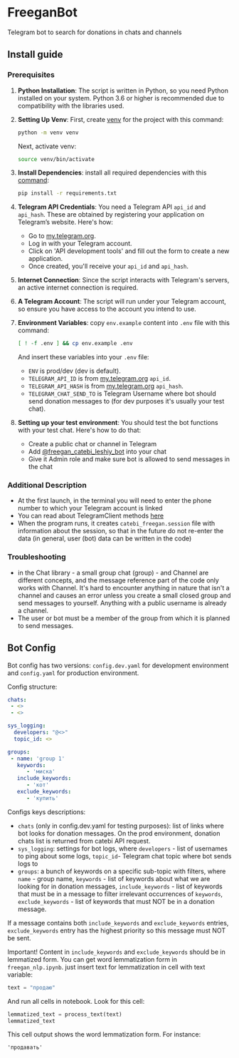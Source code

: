 # FreeganBot
Telegram bot to search for donations in chats and channels

## Install guide

### Prerequisites

1. **Python Installation**: The script is written in Python, so you need Python installed on your system. Python 3.6 or higher is recommended due to compatibility with the libraries used.

2. **Setting Up Venv**: First, create [venv](https://docs.python.org/3/library/venv.html) for the project with this command:
   ```bash
   python -m venv venv
   ```
   Next, activate venv:
   ```bash
   source venv/bin/activate
   ```

3. **Install Dependencies**: install all required dependencies with this [command](https://pip.pypa.io/en/stable/user_guide/):

   ```bash
   pip install -r requirements.txt
   ```

4. **Telegram API Credentials**: You need a Telegram API `api_id` and `api_hash`. These are obtained by registering your application on Telegram’s website. Here's how:

   - Go to [my.telegram.org](https://my.telegram.org).
   - Log in with your Telegram account.
   - Click on 'API development tools' and fill out the form to create a new application.
   - Once created, you'll receive your `api_id` and `api_hash`.

5. **Internet Connection**: Since the script interacts with Telegram's servers, an active internet connection is required.

6. **A Telegram Account**: The script will run under your Telegram account, so ensure you have access to the account you intend to use.

7. **Environment Variables**: copy `env.example` content into `.env` file with this command:
   ```bash
   [ ! -f .env ] && cp env.example .env
   ```
   And insert these variables into your `.env` file:

   - `ENV` is prod/dev (dev is default).
   - `TELEGRAM_API_ID` is from [my.telegram.org](https://my.telegram.org) `api_id`.
   - `TELEGRAM_API_HASH` is from [my.telegram.org](https://my.telegram.org) `api_hash`.
   - `TELEGRAM_CHAT_SEND_TO` is Telegram Username where bot should send donation messages to (for dev purposes it's usually your test chat).

8. **Setting up your test environment**: You should test the bot functions with your test chat. Here's how to do that:

   - Create a public chat or channel in Telegram
   - Add [@freegan_catebi_leshiy_bot](https://t.me/freegan_catebi_leshiy_bot) into your chat
   - Give it Admin role and make sure bot is allowed to send messages in the chat

   
### Additional Description

- At the first launch, in the terminal you will need to enter the phone number to which your Telegram account is linked
- You can read about TelegramClient methods [here](https://docs.telethon.dev/en/stable/modules/client.html)
- When the program runs, it creates `catebi_freegan.session` file with information about the session, so that in the future do not re-enter the data (in general, user (bot) data can be written in the code)

### Troubleshooting

- in the Chat library - a small group chat (group) - and Channel are different concepts, and the message reference part of the code only works with Channel. It's hard to encounter anything in nature that isn't a channel and causes an error unless you create a small closed group and send messages to yourself. Anything with a public username is already a channel.
- The user or bot must be a member of the group from which it is planned to send messages.

## Bot Config
Bot config has two versions: `config.dev.yaml` for development environment and `config.yaml` for production environment.


Config structure:
   ```yaml
   chats:
    - <>
    - <>

  sys_logging:
     developers: "@<>"
     topic_id: <>

  groups:
    - name: 'group 1'
      keywords:
         - 'миска'
      include_keywords:
         - 'кот'
      exclude_keywords:
         - 'купить'
   ```

Configs keys descriptions:
- `chats` (only in config.dev.yaml for testing purposes): list of links where bot looks for donation messages. On the prod environment, donation chats list is returned from catebi API request.
- `sys_logging`: settings for bot logs, where `developers` - list of usernames to ping about some logs, `topic_id`- Telegram chat topic where bot sends logs to
- `groups`: a bunch of keywords on a specific sub-topic with filters, where `name` - group name, `keywords` - list of keywords about what we are looking for in donation messages, `include_keywords` - list of keywords that must be in a message to filter irrelevant occurrences of `keywords`, `exclude_keywords` - list of keywords that must NOT be in a donation message. 


If a message contains both `include_keywords` and `exclude_keywords` entries, `exclude_keywords` entry has the highest priority so this message must NOT be sent.

Important! Content in `include_keywords` and `exclude_keywords` should be in lemmatized form. You can get word lemmatization form in `freegan_nlp.ipynb`. just insert text for lemmatization in cell with text variable:
```python
text = "продаю"
```   
And run all cells in notebook. Look for this cell:
```python
lemmatized_text = process_text(text)
lemmatized_text
```
This cell output shows the word lemmatization form. For instance:
```
'продавать'
```

